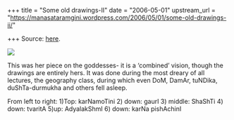 +++
title = "Some old drawings-II"
date = "2006-05-01"
upstream_url = "https://manasataramgini.wordpress.com/2006/05/01/some-old-drawings-ii/"

+++
Source: [here](https://manasataramgini.wordpress.com/2006/05/01/some-old-drawings-ii/).



[![](https://i0.wp.com/photos1.blogger.com/blogger/2010/410/320/devi_small.jpg)](http://photos1.blogger.com/blogger/2010/410/1600/devi_small.jpg)

This was her piece on the goddesses- it is a ‘combined’ vision, though the drawings are entirely hers. It was done during the most dreary of all lectures, the geography class, during which even DoM, DamAr, tuNDika, duShTa-durmukha and others fell asleep.

From left to right: 1)Top: karNamoTini 2) down: gaurI 3) middle: ShaShTi 4) down: tvaritA 5)up: AdyalakShmI 6) down: karNa pishAchinI

